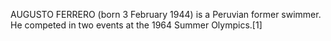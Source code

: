 AUGUSTO FERRERO (born 3 February 1944) is a Peruvian former swimmer. He competed in two events at the 1964 Summer Olympics.[1]

